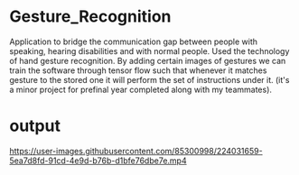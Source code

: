 # Gesture_Recognition 
Application to bridge the communication gap between people with speaking, hearing disabilities and with normal people. Used the technology of hand gesture recognition. By adding certain images of gestures we can train the software through tensor flow such that whenever it matches gesture to the stored one it will perform the set of instructions under it.
(it's a minor project for prefinal year completed along with my teammates).

# output



https://user-images.githubusercontent.com/85300998/224031659-5ea7d8fd-91cd-4e9d-b76b-d1bfe76dbe7e.mp4

